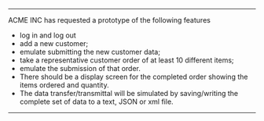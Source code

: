 ****************************
ACME INC has requested a prototype of the following features
- log in and log out
- add a new customer;
- emulate submitting the new customer data;
- take a representative customer order of at least 10 different items;
- emulate the submission of that order.
- There should be a display screen for the completed order showing the items ordered and
quantity.
- The data transfer/transmittal will be simulated by saving/writing the complete set of data to
a text, JSON or xml file.
****************************

